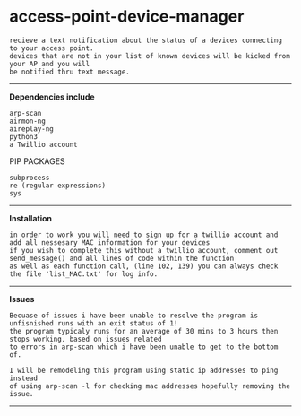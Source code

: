 # access-point-device-manager
    recieve a text notification about the status of a devices connecting to your access point.
    devices that are not in your list of known devices will be kicked from your AP and you will 
    be notified thru text message. 


***
**Dependencies include** 
   
    arp-scan
    airmon-ng
    aireplay-ng
    python3
    a Twillio account
    
PIP PACKAGES

    subprocess
    re (regular expressions)
    sys

***
**Installation**
    
    in order to work you will need to sign up for a twillio account and add all nessesary MAC information for your devices
    if you wish to complete this without a twillio account, comment out send_message() and all lines of code within the function
    as well as each function call, (line 102, 139) you can always check the file 'list_MAC.txt' for log info. 

***
**Issues**
 
    Becuase of issues i have been unable to resolve the program is unfisnished runs with an exit status of 1!
    the program typicaly runs for an average of 30 mins to 3 hours then stops working, based on issues related 
    to errors in arp-scan which i have been unable to get to the bottom of.
    
    I will be remodeling this program using static ip addresses to ping instead 
    of using arp-scan -l for checking mac addresses hopefully removing the issue.
    
***

    
